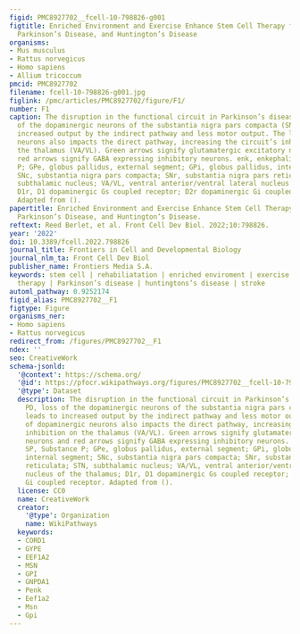 ```yaml
---
figid: PMC8927702__fcell-10-798826-g001
figtitle: Enriched Environment and Exercise Enhance Stem Cell Therapy for Stroke,
  Parkinson’s Disease, and Huntington’s Disease
organisms:
- Mus musculus
- Rattus norvegicus
- Homo sapiens
- Allium tricoccum
pmcid: PMC8927702
filename: fcell-10-798826-g001.jpg
figlink: /pmc/articles/PMC8927702/figure/F1/
number: F1
caption: The disruption in the functional circuit in Parkinson’s disease. In PD, loss
  of the dopaminergic neurons of the substantia nigra pars compacta (SNc) leads to
  increased output by the indirect pathway and less motor output. The loss of dopaminergic
  neurons also impacts the direct pathway, increasing the circuit’s inhibition on
  the thalamus (VA/VL). Green arrows signify glutamatergic excitatory neurons and
  red arrows signify GABA expressing inhibitory neurons. enk, enkephalin; SP, Substance
  P; GPe, globus pallidus, external segment; GPi, globus pallidus, internal segment;
  SNc, substantia nigra pars compacta; SNr, substantia nigra pars reticulata; STN,
  subthalamic nucleus; VA/VL, ventral anterior/ventral lateral nucleus of the thalamus;
  D1r, D1 dopaminergic Gs coupled receptor; D2r dopaminergic Gi coupled receptor.
  Adapted from ().
papertitle: Enriched Environment and Exercise Enhance Stem Cell Therapy for Stroke,
  Parkinson’s Disease, and Huntington’s Disease.
reftext: Reed Berlet, et al. Front Cell Dev Biol. 2022;10:798826.
year: '2022'
doi: 10.3389/fcell.2022.798826
journal_title: Frontiers in Cell and Developmental Biology
journal_nlm_ta: Front Cell Dev Biol
publisher_name: Frontiers Media S.A.
keywords: stem cell | rehabiliatation | enriched enviroment | exercise | combination
  therapy | Parkinson’s disease | huntingtons’s disease | stroke
automl_pathway: 0.9252174
figid_alias: PMC8927702__F1
figtype: Figure
organisms_ner:
- Homo sapiens
- Rattus norvegicus
redirect_from: /figures/PMC8927702__F1
ndex: ''
seo: CreativeWork
schema-jsonld:
  '@context': https://schema.org/
  '@id': https://pfocr.wikipathways.org/figures/PMC8927702__fcell-10-798826-g001.html
  '@type': Dataset
  description: The disruption in the functional circuit in Parkinson’s disease. In
    PD, loss of the dopaminergic neurons of the substantia nigra pars compacta (SNc)
    leads to increased output by the indirect pathway and less motor output. The loss
    of dopaminergic neurons also impacts the direct pathway, increasing the circuit’s
    inhibition on the thalamus (VA/VL). Green arrows signify glutamatergic excitatory
    neurons and red arrows signify GABA expressing inhibitory neurons. enk, enkephalin;
    SP, Substance P; GPe, globus pallidus, external segment; GPi, globus pallidus,
    internal segment; SNc, substantia nigra pars compacta; SNr, substantia nigra pars
    reticulata; STN, subthalamic nucleus; VA/VL, ventral anterior/ventral lateral
    nucleus of the thalamus; D1r, D1 dopaminergic Gs coupled receptor; D2r dopaminergic
    Gi coupled receptor. Adapted from ().
  license: CC0
  name: CreativeWork
  creator:
    '@type': Organization
    name: WikiPathways
  keywords:
  - CORD1
  - GYPE
  - EEF1A2
  - MSN
  - GPI
  - GNPDA1
  - Penk
  - Eef1a2
  - Msn
  - Gpi
---
```

